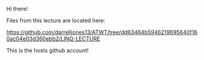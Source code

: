 Hi there! 


Files from this lecture are located here:

https://github.com/darrelljones13/ATWT/tree/dd63464b5946219695640f160ac04e03d360ebb2/LINQ-LECTURE

This is the hosts github account!
